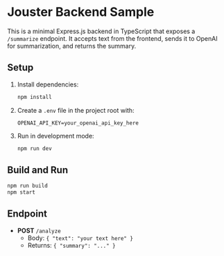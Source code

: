 # Jouster Backend Sample

This is a minimal Express.js backend in TypeScript that exposes a `/summarize` endpoint. It accepts text from the frontend, sends it to OpenAI for summarization, and returns the summary.

## Setup

1. Install dependencies:
   ```bash
   npm install
   ```
2. Create a `.env` file in the project root with:
   ```env
   OPENAI_API_KEY=your_openai_api_key_here
   ```
3. Run in development mode:
   ```bash
   npm run dev
   ```

## Build and Run

```bash
npm run build
npm start
```

## Endpoint

- **POST** `/analyze`
  - Body: `{ "text": "your text here" }`
  - Returns: `{ "summary": "..." }`
